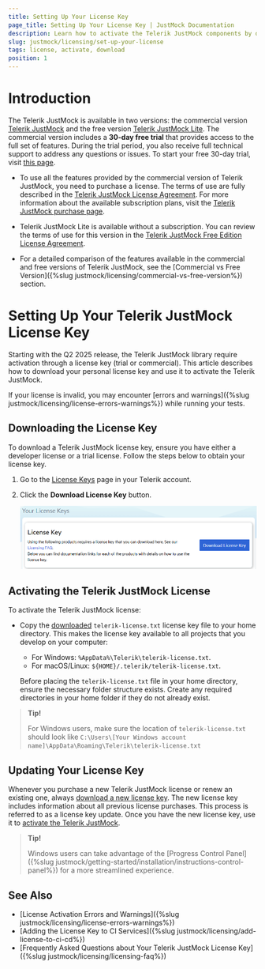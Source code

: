 ```yaml
---
title: Setting Up Your License Key
page_title: Setting Up Your License Key | JustMock Documentation
description: Learn how to activate the Telerik JustMock components by downloading and setting up your Telerik components license key.
slug: justmock/licensing/set-up-your-license
tags: license, activate, download
position: 1
---
```


# Introduction

The Telerik JustMock is available in two versions: the commercial version [Telerik JustMock](https://www.telerik.com/products/mocking.aspx) and the free version [Telerik JustMock Lite](https://www.telerik.com/justmock/free-mocking). The commercial version includes a **30-day free trial** that provides access to the full set of features. During the trial period, you also receive full technical support to address any questions or issues. To start your free 30-day trial, visit [this page](https://www.telerik.com/try/justmock).

* To use all the features provided by the commercial version of Telerik JustMock, you need to purchase a license. The terms of use are fully described in the [Telerik JustMock License Agreement](https://www.telerik.com/purchase/license-agreement/justmock-dlw-s). For more information about the available subscription plans, visit the [Telerik JustMock purchase page](https://www.telerik.com/purchase/individual-justmock.aspx).

* Telerik JustMock Lite is available without a subscription. You can review the terms of use for this version in the [Telerik JustMock Free Edition License Agreement](https://www.telerik.com/purchase/license-agreement/justmock-free-edition).

* For a detailed comparison of the features available in the commercial and free versions of Telerik JustMock, see the [Commercial vs Free Version]({%slug justmock/licensing/commercial-vs-free-version%}) section.

# Setting Up Your Telerik JustMock License Key

Starting with the Q2 2025 release, the Telerik JustMock library require activation through a license key (trial or commercial). This article describes how to download your personal license key and use it to activate the Telerik JustMock.

If your license is invalid, you may encounter [errors and warnings]({%slug justmock/licensing/license-errors-warnings%}) while running your tests.

## Downloading the License Key

To download a Telerik JustMock license key, ensure you have either a developer license or a trial license. Follow the steps below to obtain your license key.

1. Go to the [License Keys](https://www.telerik.com/account/your-licenses/license-keys) page in your Telerik account.

1. Click the **Download License Key** button.

    ![Download a Telerik JustMock License Key](./images/download-license-key.png)

## Activating the Telerik JustMock License

To activate the Telerik JustMock license:

* Copy the [downloaded](#downloading-the-license-key) `telerik-license.txt` license key file to your home directory. This makes the license key available to all projects that you develop on your computer:

    * For Windows: `%AppData%\Telerik\telerik-license.txt`.
    * For macOS/Linux: `${HOME}/.telerik/telerik-license.txt`.

    Before placing the `telerik-license.txt` file in your home directory, ensure the necessary folder structure exists. Create any required directories in your home folder if they do not already exist.

> **Tip!**
>
>For Windows users, make sure the location of `telerik-license.txt` should look like `C:\Users\[Your Windows account name]\AppData\Roaming\Telerik\telerik-license.txt`
    
## Updating Your License Key

Whenever you purchase a new Telerik JustMock license or renew an existing one, always [download a new license key](#downloading-the-license-key). The new license key includes information about all previous license purchases. This process is referred to as a license key update. Once you have the new license key, use it to [activate the Telerik JustMock](#activating-the-telerik-justmock-license).

> **Tip!**
>
>Windows users can take advantage of the [Progress Control Panel]({%slug justmock/getting-started/installation/instructions-control-panel%}) for a more streamlined experience.

## See Also

* [License Activation Errors and Warnings]({%slug justmock/licensing/license-errors-warnings%})
* [Adding the License Key to CI Services]({%slug justmock/licensing/add-license-to-ci-cd%})
* [Frequently Asked Questions about Your Telerik JustMock License Key]({%slug justmock/licensing/licensing-faq%})
